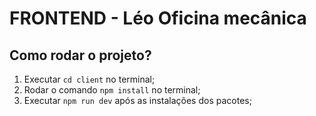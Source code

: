 # FRONTEND - Léo Oficina mecânica

## Como rodar o projeto?

1. Executar `cd client` no terminal;
2. Rodar o comando `npm install` no terminal;
3. Executar `npm run dev` após as instalações dos pacotes;
